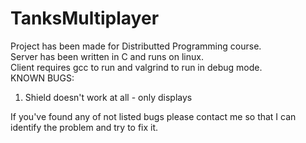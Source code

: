 # TanksMultiplayer
Project has been made for Distributted Programming course. <br/>
Server has been written in C and runs on linux. <br/>
Client requires gcc to run and valgrind to run in debug mode.<br/>
KNOWN BUGS:
1) Shield doesn't work at all - only displays

If you've found any of not listed bugs please contact me so that I can identify the problem and try to fix it.
